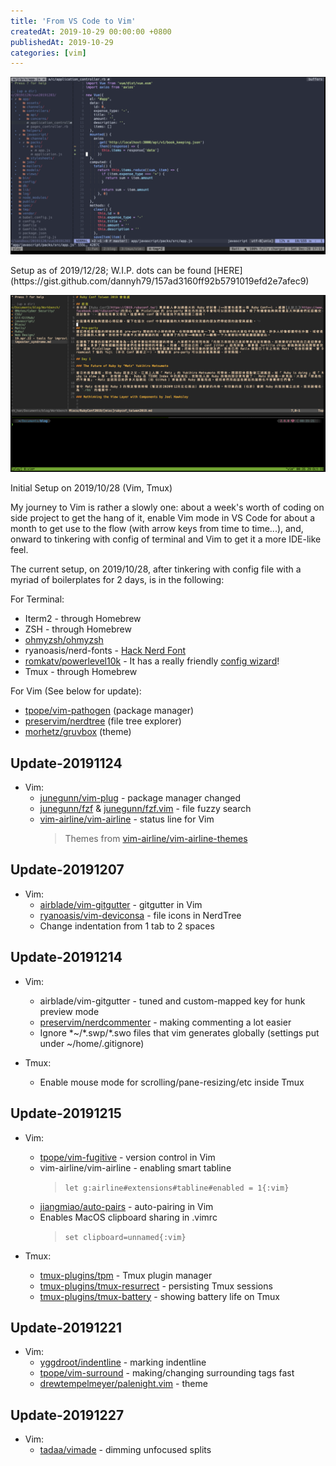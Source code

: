 ```yaml
---
title: 'From VS Code to Vim'
createdAt: 2019-10-29 00:00:00 +0800
publishedAt: 2019-10-29
categories: [vim]
---
```


![illustration of terminal on 2019/12/28](/assets/images/vscode-to-vim/1.png)

<Figcaption>
    Setup as of 2019/12/28; W.I.P. dots can be found [HERE](https://gist.github.com/dannyh79/157ad3160ff92b5791019efd2e7afec9)
</Figcaption>

![illustration of terminal on 2019/10/28](/assets/images/vscode-to-vim/2.png)

<Figcaption>
    Initial Setup on 2019/10/28 (Vim, Tmux)
</Figcaption>

My journey to Vim is rather a slowly one: about a week's worth of coding on side project to get the hang of it, enable Vim mode in VS Code for about a month to get use to the flow (with arrow keys from time to time...), and, onward to tinkering with config of terminal and Vim to get it a more IDE-like feel.

The current setup, on 2019/10/28, after tinkering with config file with a myriad of boilerplates for 2 days, is in the following:

For Terminal:

- Iterm2 - through Homebrew
- ZSH - through Homebrew
- [ohmyzsh/ohmyzsh](https://github.com/ohmyzsh/ohmyzsh)
- ryanoasis/nerd-fonts - [Hack Nerd Font](https://github.com/ryanoasis/nerd-fonts/tree/master/patched-fonts/Hack)
- [romkatv/powerlevel10k](https://github.com/romkatv/powerlevel10k) - It has a really friendly [config wizard](https://github.com/romkatv/powerlevel10k#configuration-wizard)!
- Tmux - through Homebrew

For Vim (See below for update):

- [tpope/vim-pathogen](https://github.com/tpope/vim-pathogen) (package manager)
- [preservim/nerdtree](https://github.com/preservim/nerdtree) (file tree explorer)
- [morhetz/gruvbox](https://github.com/morhetz/gruvbox) (theme)

## Update-20191124

- Vim:
  - [junegunn/vim-plug](https://github.com/junegunn/vim-plug) - package manager changed
  - [junegunn/fzf](https://github.com/junegunn/fzf) & [junegunn/fzf.vim](https://github.com/junegunn/fzf.vim/) - file fuzzy search
  - [vim-airline/vim-airline](https://github.com/vim-airline/vim-airline) - status line for Vim
    > Themes from [vim-airline/vim-airline-themes](https://github.com/vim-airline/vim-airline-themes)

## Update-20191207

- Vim:
  - [airblade/vim-gitgutter](https://github.com/airblade/vim-gitgutter) - gitgutter in Vim
  - [ryanoasis/vim-deviconsa](https://github.com/ryanoasis/vim-devicons) - file icons in NerdTree
  - Change indentation from 1 tab to 2 spaces

## Update-20191214

- Vim:

  - airblade/vim-gitgutter - tuned and custom-mapped key for hunk preview mode
  - [preservim/nerdcommenter](https://github.com/preservim/nerdcommenter) - making commenting a lot easier
  - Ignore \*~/\*.swp/\*.swo files that vim generates globally (settings put under ~/home/.gitignore)

- Tmux:
  - Enable mouse mode for scrolling/pane-resizing/etc inside Tmux

## Update-20191215

- Vim:

  - [tpope/vim-fugitive](https://github.com/tpope/vim-fugitive) - version control in Vim
  - vim-airline/vim-airline - enabling smart tabline
    > `let g:airline#extensions#tabline#enabled = 1{:vim}`
  - [jiangmiao/auto-pairs](https://github.com/jiangmiao/auto-pairs) - auto-pairing in Vim
  - Enables MacOS clipboard sharing in .vimrc
    > `set clipboard=unnamed{:vim}`

- Tmux:
  - [tmux-plugins/tpm](https://github.com/tmux-plugins/tpm) - Tmux plugin manager
  - [tmux-plugins/tmux-resurrect](https://github.com/tmux-plugins/tmux-resurrect) - persisting Tmux sessions
  - [tmux-plugins/tmux-battery](https://github.com/tmux-plugins/tmux-battery) - showing battery life on Tmux

## Update-20191221

- Vim:
  - [yggdroot/indentline](https://github.com/yggdroot/indentline) - marking indentline
  - [tpope/vim-surround](https://github.com/tpope/vim-surround) - making/changing surrounding tags fast
  - [drewtempelmeyer/palenight.vim](https://github.com/drewtempelmeyer/palenight.vim) - theme

## Update-20191227

- Vim:
  - [tadaa/vimade](https://github.com/tadaa/vimade) - dimming unfocused splits
